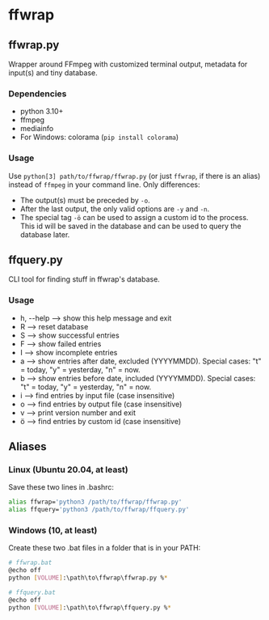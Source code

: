 # ffwrap

## ffwrap.py

Wrapper around FFmpeg with customized terminal output, metadata for input(s) and tiny database.

### Dependencies

- python 3.10+
- ffmpeg
- mediainfo
- For Windows: colorama (`pip install colorama`)

### Usage

Use `python[3] path/to/ffwrap/ffwrap.py` (or just `ffwrap`, if there is an alias) instead of `ffmpeg` in your command line. Only differences:

- The output(s) must be preceded by `-o`.
- After the last output, the only valid options are `-y` and `-n`.
- The special tag `-ö` can be used to assign a custom id to the process. This id will be saved in the database and can be used to query the database later.

## ffquery.py

CLI tool for finding stuff in ffwrap's database.

### Usage

- h, --help --> show this help message and exit
- R --> reset database
- S --> show successful entries
- F --> show failed entries
- I --> show incomplete entries
- a --> show entries after date, excluded (YYYYMMDD). Special cases: "t" = today, "y" = yesterday, "n" = now.
- b --> show entries before date, included (YYYYMMDD). Special cases: "t" = today, "y" = yesterday, "n" = now.
- i --> find entries by input file (case insensitive)
- o --> find entries by output file (case insensitive)
- v --> print version number and exit
- ö --> find entries by custom id (case insensitive)

## Aliases

### Linux (Ubuntu 20.04, at least)

Save these two lines in .bashrc:

```bash
alias ffwrap='python3 /path/to/ffwrap/ffwrap.py'
alias ffquery='python3 /path/to/ffwrap/ffquery.py'
```

### Windows (10, at least)

Create these two .bat files in a folder that is in your PATH:

```bash
# ffwrap.bat
@echo off
python [VOLUME]:\path\to\ffwrap\ffwrap.py %*
```

```bash
# ffquery.bat
@echo off
python [VOLUME]:\path\to\ffwrap\ffquery.py %*
```
